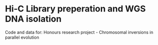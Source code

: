# Hi-C Library preperation and WGS DNA isolation 
Code and data for: Honours research project - Chromosomal inversions in parallel evolution 
